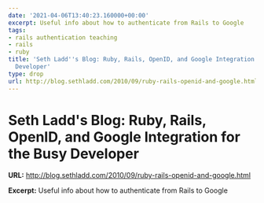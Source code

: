 ```yaml
---
date: '2021-04-06T13:40:23.160000+00:00'
excerpt: Useful info about how to authenticate from Rails to Google
tags:
- rails authentication teaching
- rails
- ruby
title: 'Seth Ladd''s Blog: Ruby, Rails, OpenID, and Google Integration for the Busy
  Developer'
type: drop
url: http://blog.sethladd.com/2010/09/ruby-rails-openid-and-google.html
---
```


# Seth Ladd's Blog: Ruby, Rails, OpenID, and Google Integration for the Busy Developer

**URL:** http://blog.sethladd.com/2010/09/ruby-rails-openid-and-google.html

**Excerpt:** Useful info about how to authenticate from Rails to Google
